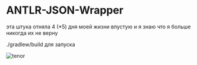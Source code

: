# ANTLR-JSON-Wrapper

эта штука отняла 4 (*5) дня моей жизни впустую и я знаю что я больше никогда их не верну

./gradlew/build для запуска

![tenor](https://github.com/user-attachments/assets/378aa718-7676-43e3-af95-17877b47e953)
